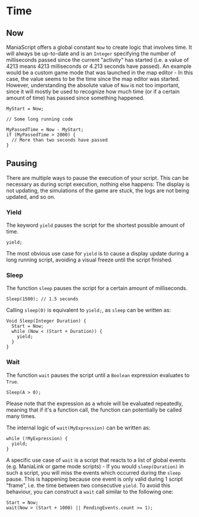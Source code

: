 # Time

## Now
ManiaScript offers a global constant `Now` to create logic that involves time. It will always be up-to-date and is an `Integer` specifying the number of milliseconds passed since the current "activity" has started (i.e. a value of 4213 means 4213 milliseconds or 4.213 seconds have passed). An example would be a custom game mode that was launched in the map editor - In this case, the value seems to be the time since the map editor was started. However, understanding the absolute value of `Now` is not too important, since it will mostly be used to recognize how much time (or if a certain amount of time) has passed since something happened.

```ManiaScript
MyStart = Now;

// Some long running code

MyPassedTime = Now - MyStart;
if (MyPassedTime > 2000) {
  // More than two seconds have passed
}
```

## Pausing
There are multiple ways to pause the execution of your script. This can be necessary as during script execution, nothing else happens: The display is not updating, the simulations of the game are stuck, the logs are not being updated, and so on.

### Yield
The keyword `yield` pauses the script for the shortest possible amount of time.

```ManiaScript
yield;
```

The most obvious use case for `yield` is to cause a display update during a long running script, avoiding a visual freeze until the script finished.

### Sleep
The function `sleep` pauses the script for a certain amount of milliseconds.

```ManiaScript
Sleep(1500); // 1.5 seconds
```

Calling `sleep(0)` is equivalent to `yield;`, as `sleep` can be written as:

```ManiaScript
Void Sleep(Integer Duration) {
  Start = Now;
  while (Now < (Start + Duration)) {
    yield;
  }
}
```

### Wait
The function `wait` pauses the script until a `Boolean` expression evaluates to `True`.

```ManiaScript
Sleep(A > 0);
```

Please note that the expression as a whole will be evaluated repeatedly, meaning that if it's a function call, the function can potentially be called many times.

The internal logic of `wait(MyExpression)` can be written as:
```ManiaScript
while (!MyExpression) {
  yield;
}
```

A specific use case of `wait` is a script that reacts to a list of global events (e.g. ManiaLink or game mode scripts) - If you would `sleep(Duration)` in such a script, you will miss the events which occurred during the `sleep` pause. This is happening because one event is only valid during 1 script "frame", i.e. the time between two consecutive `yield`. To avoid this behaviour, you can construct a `wait` call similar to the following one:

```ManiaScript
Start = Now;
wait(Now > (Start + 1000) || PendingEvents.count >= 1);
```

